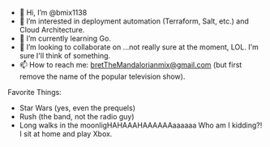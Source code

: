 - 👋 Hi, I’m @bmix1138
- 👀 I’m interested in deployment automation (Terraform, Salt, etc.) and Cloud Architecture.
- 🌱 I’m currently learning Go.
- 💞️ I’m looking to collaborate on ...not really sure at the moment, LOL. I'm sure I'll think of something.
- 📫 How to reach me: bretTheMandalorianmix@gmail.com (but first remove the name of the popular television show).

Favorite Things:
- Star Wars (yes, even the prequels)
- Rush (the band, not the radio guy)
- Long walks in the moonligHAHAAAHAAAAAAaaaaaa Who am I kidding?! I sit at home and play Xbox.

<!---
bmix1138/bmix1138 is a ✨ special ✨ repository because its `README.md` (this file) appears on your GitHub profile.
You can click the Preview link to take a look at your changes.
--->
